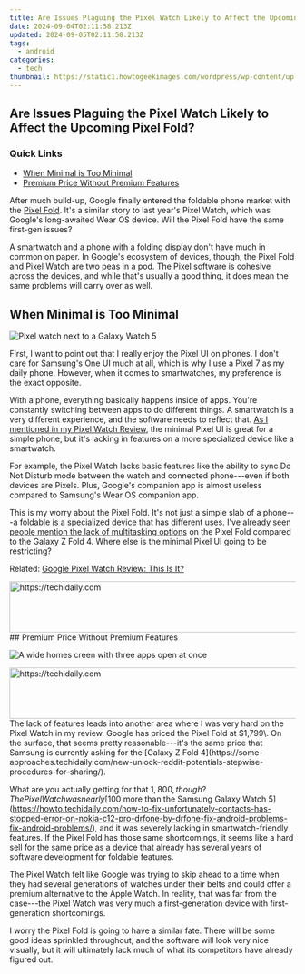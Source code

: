```yaml
---
title: Are Issues Plaguing the Pixel Watch Likely to Affect the Upcoming Pixel Fold?
date: 2024-09-04T02:11:58.213Z
updated: 2024-09-05T02:11:58.213Z
tags:
  - android
categories:
  - tech
thumbnail: https://static1.howtogeekimages.com/wordpress/wp-content/uploads/2023/05/52887350421_2fdf76ccf4_o.jpg
---
```


## Are Issues Plaguing the Pixel Watch Likely to Affect the Upcoming Pixel Fold?

### Quick Links

* [When Minimal is Too Minimal](https://win11.techidaily.com/elevate-your-productivity-with-top-6-windows-apps/)
* [Premium Price Without Premium Features](https://screen-capture.techidaily.com/new-2024-approved-avoid-hassles-simple-iphone-screen-sharing/)

 After much build-up, Google finally entered the foldable phone market with the [Pixel Fold](https://some-skills.techidaily.com/the-ultimate-insight-into-dji-inspire-2-for-2024/). It's a similar story to last year's Pixel Watch, which was Google's long-awaited Wear OS device. Will the Pixel Fold have the same first-gen issues?

 A smartwatch and a phone with a folding display don't have much in common on paper. In Google's ecosystem of devices, though, the Pixel Fold and Pixel Watch are two peas in a pod. The Pixel software is cohesive across the devices, and while that's usually a good thing, it does mean the same problems will carry over as well.

##  When Minimal is Too Minimal

![Pixel watch next to a Galaxy Watch 5](https://static1.howtogeekimages.com/wordpress/wp-content/uploads/2022/10/Google-Pixel-Watch-Review-3.jpg?trim=1,1&amp;bg-color=000&amp;pad=1,1) 

 First, I want to point out that I really enjoy the Pixel UI on phones. I don't care for Samsung's One UI much at all, which is why I use a Pixel 7 as my daily phone. However, when it comes to smartwatches, my preference is the exact opposite.

 With a phone, everything basically happens inside of apps. You're constantly switching between apps to do different things. A smartwatch is a very different experience, and the software needs to reflect that. [As I mentioned in my Pixel Watch Review](https://facebook-video-recording.techidaily.com/repair-glitches-in-instagram-likescomments-for-2024/), the minimal Pixel UI is great for a simple phone, but it's lacking in features on a more specialized device like a smartwatch.

 For example, the Pixel Watch lacks basic features like the ability to sync Do Not Disturb mode between the watch and connected phone---even if both devices are Pixels. Plus, Google's companion app is almost useless compared to Samsung's Wear OS companion app.

 This is my worry about the Pixel Fold. It's not just a simple slab of a phone---a foldable is a specialized device that has different uses. I've already seen [people mention the lack of multitasking options](https://www.theverge.com/23715712/google-pixel-fold-phone-specs-features-price-hands-on) on the Pixel Fold compared to the Galaxy Z Fold 4\. Where else is the minimal Pixel UI going to be restricting?

Related: [Google Pixel Watch Review: This Is It?](https://facebook-video-recording.techidaily.com/repair-glitches-in-instagram-likescomments-for-2024/) 

<!-- affiliate ads begin -->
<a href="https://appsumo.8odi.net/c/5597632/2030381/7443" target="_top" id="2030381">
  <img src="//a.impactradius-go.com/display-ad/7443-2030381" border="0" alt="https://techidaily.com" width="728" height="90"/>
</a>
<img height="0" width="0" src="https://appsumo.8odi.net/i/5597632/2030381/7443" style="position:absolute;visibility:hidden;" border="0" />
<!-- affiliate ads end -->
##  Premium Price Without Premium Features

![A wide homes creen with three apps open at once](https://static1.howtogeekimages.com/wordpress/wp-content/uploads/2022/09/66d97e53.jpg) 

<!-- affiliate ads begin -->
<a href="https://aligracehair.sjv.io/c/5597632/1934188/19272" target="_top" id="1934188">
  <img src="//a.impactradius-go.com/display-ad/19272-1934188" border="0" alt="https://techidaily.com" width="728" height="90"/>
</a>
<img height="0" width="0" src="https://aligracehair.sjv.io/i/5597632/1934188/19272" style="position:absolute;visibility:hidden;" border="0" />
<!-- affiliate ads end -->
 The lack of features leads into another area where I was very hard on the Pixel Watch in my review. Google has priced the Pixel Fold at $1,799\. On the surface, that seems pretty reasonable---it's the same price that Samsung is currently asking for the [Galaxy Z Fold 4](https://some-approaches.techidaily.com/new-unlock-reddit-potentials-stepwise-procedures-for-sharing/).

 What are you actually getting for that $1,800, though? The Pixel Watch was nearly [$100 more than the Samsung Galaxy Watch 5](https://howto.techidaily.com/how-to-fix-unfortunately-contacts-has-stopped-error-on-nokia-c12-pro-drfone-by-drfone-fix-android-problems-fix-android-problems/), and it was severely lacking in smartwatch-friendly features. If the Pixel Fold has those same shortcomings, it seems like a hard sell for the same price as a device that already has several years of software development for foldable features.

 The Pixel Watch felt like Google was trying to skip ahead to a time when they had several generations of watches under their belts and could offer a premium alternative to the Apple Watch. In reality, that was far from the case---the Pixel Watch was very much a first-generation device with first-generation shortcomings.

 I worry the Pixel Fold is going to have a similar fate. There will be some good ideas sprinkled throughout, and the software will look very nice visually, but it will ultimately lack much of what its competitors have already figured out.

<ins class="adsbygoogle"
     style="display:block"
     data-ad-format="autorelaxed"
     data-ad-client="ca-pub-7571918770474297"
     data-ad-slot="1223367746"></ins>



<ins class="adsbygoogle"
     style="display:block"
     data-ad-client="ca-pub-7571918770474297"
     data-ad-slot="8358498916"
     data-ad-format="auto"
     data-full-width-responsive="true"></ins>


